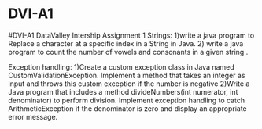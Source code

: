# DVI-A1
#DVI-A1
DataValley Intership Assignment 1
Strings:
1)write a java program to Replace a character at a specific index in a String in Java.
2) write a java program to count the number of vowels and consonants in a given string .

Exception handling:
1)Create a custom exception class in Java named CustomValidationException. Implement
a method that takes an integer as input and throws this custom exception if the number is
negative
2)Write a Java program that includes a method divideNumbers(int numerator, int
denominator) to perform division. Implement exception handling to catch
ArithmeticException if the denominator is zero and display an appropriate error message.
